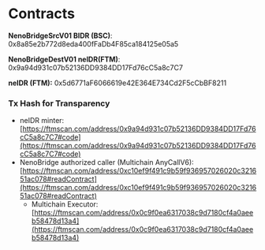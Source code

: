 # Contracts

**NenoBridgeSrcV01 BIDR (BSC)**: 0x8a85e2b772d8eda400fFaDb4F85ca184125e05a5

**NenoBridgeDestV01 neIDR(FTM)**: 0x9a94d931c07b52136DD9384DD17Fd76cC5a8c7C7

**neIDR (FTM):** 0x5d6771aF6066619e42E364E734Cd2F5cCbBF8211



### Tx Hash for Transparency

* neIDR minter: [https://ftmscan.com/address/0x9a94d931c07b52136DD9384DD17Fd76cC5a8c7C7#code](https://ftmscan.com/address/0x9a94d931c07b52136DD9384DD17Fd76cC5a8c7C7#code)
* NenoBridge authorized caller (Multichain AnyCallV6): [https://ftmscan.com/address/0xc10ef9f491c9b59f936957026020c321651ac078#readContract](https://ftmscan.com/address/0xc10ef9f491c9b59f936957026020c321651ac078#readContract)
  * Multichain Executor: [https://ftmscan.com/address/0x0c9f0ea6317038c9d7180cf4a0aeeb58478d13a4](https://ftmscan.com/address/0x0c9f0ea6317038c9d7180cf4a0aeeb58478d13a4)
